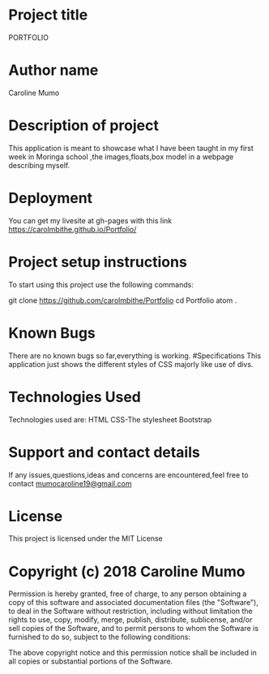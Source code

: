 # Project title
PORTFOLIO
# Author name
Caroline Mumo
# Description of project
This application is meant to showcase what I have been taught in my first week in Moringa school ,the images,floats,box model in a webpage describing myself.

# Deployment
You can get my livesite at gh-pages with this link  https://carolmbithe.github.io/Portfolio/

# Project setup instructions
To start using this project use the following commands:

git clone https://github.com/carolmbithe/Portfolio
cd Portfolio
atom .

# Known Bugs
There are no known bugs so far,everything is working.
#Specifications
This application just shows the different styles of CSS majorly like use of divs.

# Technologies Used
Technologies used are:
HTML
CSS-The stylesheet
Bootstrap

# Support and contact details
 If any issues,questions,ideas and concerns are encountered,feel free to contact mumocaroline19@gmail.com

# License
This project is licensed under the MIT License
# Copyright (c) 2018 Caroline Mumo
Permission is hereby granted, free of charge, to any person obtaining a copy
of this software and associated documentation files (the "Software"), to deal
in the Software without restriction, including without limitation the rights
to use, copy, modify, merge, publish, distribute, sublicense, and/or sell
copies of the Software, and to permit persons to whom the Software is
furnished to do so, subject to the following conditions:

The above copyright notice and this permission notice shall be included in
all copies or substantial portions of the Software.
